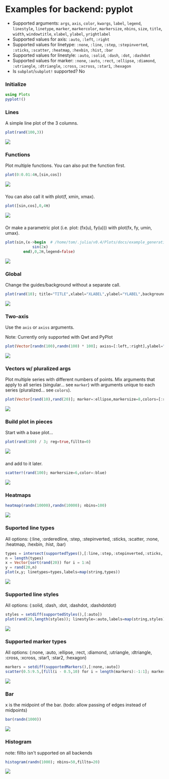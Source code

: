# Examples for backend: pyplot

- Supported arguments: `args`, `axis`, `color`, `kwargs`, `label`, `legend`, `linestyle`, `linetype`, `marker`, `markercolor`, `markersize`, `nbins`, `size`, `title`, `width`, `windowtitle`, `xlabel`, `ylabel`, `yrightlabel`
- Supported values for axis: `:auto`, `:left`, `:right`
- Supported values for linetype: `:none`, `:line`, `:step`, `:stepinverted`, `:sticks`, `:scatter`, `:heatmap`, `:hexbin`, `:hist`, `:bar`
- Supported values for linestyle: `:auto`, `:solid`, `:dash`, `:dot`, `:dashdot`
- Supported values for marker: `:none`, `:auto`, `:rect`, `:ellipse`, `:diamond`, `:utriangle`, `:dtriangle`, `:cross`, `:xcross`, `:star1`, `:hexagon`
- Is `subplot`/`subplot!` supported? No

### Initialize

```julia
using Plots
pyplot!()
```

### Lines

A simple line plot of the 3 columns.

```julia
plot(rand(100,3))
```

![](../img/pyplot/pyplot_example_1.png)

### Functions

Plot multiple functions.  You can also put the function first.

```julia
plot(0:0.01:4π,[sin,cos])
```

![](../img/pyplot/pyplot_example_2.png)

### 

You can also call it with plot(f, xmin, xmax).

```julia
plot([sin,cos],0,4π)
```

![](../img/pyplot/pyplot_example_3.png)

### 

Or make a parametric plot (i.e. plot: (fx(u), fy(u))) with plot(fx, fy, umin, umax).

```julia
plot(sin,(x->begin  # /home/tom/.julia/v0.4/Plots/docs/example_generation.jl, line 33:
            sin(2x)
        end),0,2π,legend=false)
```

![](../img/pyplot/pyplot_example_4.png)

### Global

Change the guides/background without a separate call.

```julia
plot(rand(10); title="TITLE",xlabel="XLABEL",ylabel="YLABEL",background_color=RGB(0.5,0.5,0.5))
```

![](../img/pyplot/pyplot_example_5.png)

### Two-axis

Use the `axis` or `axiss` arguments.

Note: Currently only supported with Qwt and PyPlot

```julia
plot(Vector[randn(100),randn(100) * 100]; axiss=[:left,:right],ylabel="LEFT",yrightlabel="RIGHT")
```

![](../img/pyplot/pyplot_example_6.png)

### Vectors w/ pluralized args

Plot multiple series with different numbers of points.  Mix arguments that apply to all series (singular... see `marker`) with arguments unique to each series (pluralized... see `colors`).

```julia
plot(Vector[rand(10),rand(20)]; marker=:ellipse,markersize=8,colors=[:red,:blue])
```

![](../img/pyplot/pyplot_example_7.png)

### Build plot in pieces

Start with a base plot...

```julia
plot(rand(100) / 3; reg=true,fillto=0)
```

![](../img/pyplot/pyplot_example_8.png)

### 

and add to it later.

```julia
scatter!(rand(100); markersize=6,color=:blue)
```

![](../img/pyplot/pyplot_example_9.png)

### Heatmaps



```julia
heatmap(randn(10000),randn(10000); nbins=100)
```

![](../img/pyplot/pyplot_example_10.png)

### Suported line types

All options: (:line, :orderedline, :step, :stepinverted, :sticks, :scatter, :none, :heatmap, :hexbin, :hist, :bar)

```julia
types = intersect(supportedTypes(),[:line,:step,:stepinverted,:sticks,:scatter])
n = length(types)
x = Vector[sort(rand(20)) for i = 1:n]
y = rand(20,n)
plot(x,y; linetypes=types,labels=map(string,types))
```

![](../img/pyplot/pyplot_example_11.png)

### Supported line styles

All options: (:solid, :dash, :dot, :dashdot, :dashdotdot)

```julia
styles = setdiff(supportedStyles(),[:auto])
plot(rand(20,length(styles)); linestyle=:auto,labels=map(string,styles))
```

![](../img/pyplot/pyplot_example_12.png)

### Supported marker types

All options: (:none, :auto, :ellipse, :rect, :diamond, :utriangle, :dtriangle, :cross, :xcross, :star1, :star2, :hexagon)

```julia
markers = setdiff(supportedMarkers(),[:none,:auto])
scatter(0.5:9.5,[fill(i - 0.5,10) for i = length(markers):-1:1]; marker=:auto,labels=map(string,markers),markersize=10)
```

![](../img/pyplot/pyplot_example_13.png)

### Bar

x is the midpoint of the bar. (todo: allow passing of edges instead of midpoints)

```julia
bar(randn(1000))
```

![](../img/pyplot/pyplot_example_14.png)

### Histogram

note: fillto isn't supported on all backends

```julia
histogram(randn(1000); nbins=50,fillto=20)
```

![](../img/pyplot/pyplot_example_15.png)

